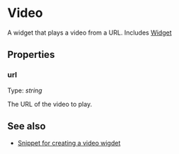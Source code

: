 ---
---
# Video
A widget that plays a video from a URL.
Includes [Widget](Widget.md)

## Properties
### url
Type: *string*

The URL of the video to play.

## See also
- [Snippet for creating a video wigdet](https://github.com/eclipsesource/tabris-js/blob/v1.7.0/snippets/video/video.js)
